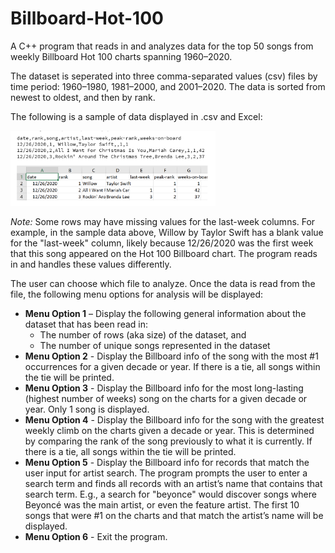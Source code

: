 # Billboard-Hot-100
 
A C++ program that reads in and analyzes data for the top 50 songs from weekly Billboard Hot 100 charts spanning 1960–2020. 

The dataset is seperated into three comma-separated values (csv) files by time period: 1960–1980, 1981–2000, and 2001–2020. The data is sorted from newest to oldest, and then by rank. 

The following is a sample of data displayed in .csv and Excel:

<img src='data_sample.PNG' title='Sample Data' width='65%' />

*Note:*	Some rows may have missing values for the last-week columns. For example, in the sample data above, Willow by Taylor Swift has a blank value for the "last-week" column, likely because 12/26/2020 was the first week that this song appeared on the Hot 100 Billboard chart. The program reads in and handles these values differently.

The user can choose which file to analyze. Once the data is read from the file, the following menu options for analysis will be displayed:
- **Menu Option 1** – Display the following general information about the dataset that has been read in:
    - The number of rows (aka size) of the dataset, and
    - The number of unique songs represented in the dataset
- **Menu Option 2** - Display the Billboard info of the song with the most #1 occurrences for a given decade or year. If there is a tie, all songs within the tie will be printed.
- **Menu Option 3** - Display the Billboard info for the most long-lasting (highest number of weeks) song on the charts for a given decade or year. Only 1 song is displayed.
- **Menu Option 4** - Display the Billboard info for the song with the greatest weekly climb on the charts given a decade or year. This is determined by comparing the rank of the song previously to what it is currently. If there is a tie, all songs within the tie will be printed.
- **Menu Option 5** - Display the Billboard info for records that match the user input for artist search. The program prompts the user to enter a search term and finds all records with an artist’s name that contains that search term. E.g., a search for "beyonce" would discover songs where Beyoncé was the main artist, or even the feature artist. The first 10 songs that were #1 on the charts and that match the artist’s name will be displayed.
- **Menu Option 6** - Exit the program. 
